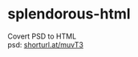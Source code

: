 # splendorous-html
Covert PSD to HTML<br>
psd: <a href="shorturl.at/muvT3" target="_blank">shorturl.at/muvT3</a>
